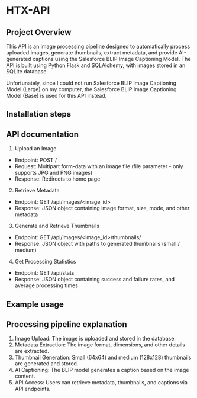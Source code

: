 # HTX-API

## Project Overview
This API is an image processing pipeline designed to automatically process uploaded images, generate thumbnails, extract metadata, and provide AI-generated captions using the Salesforce BLIP Image Captioning Model. The API is built using Python Flask and SQLAlchemy, with images stored in an SQLite database. 

Unfortunately, since I could not run Salesforce BLIP Image Captioning Model (Large) on my computer, the Salesforce BLIP Image Captioning Model (Base) is used for this API instead.

## Installation steps


## API documentation
1. Upload an Image

- Endpoint: POST /
- Request: Multipart form-data with an image file (file parameter - only supports JPG and PNG images)
- Response: Redirects to home page

2. Retrieve Metadata

- Endpoint: GET /api/images/<image_id>
- Response: JSON object containing image format, size, mode, and other metadata

3. Generate and Retrieve Thumbnails

- Endpoint: GET /api/images/<image_id>/thumbnails/<size>
- Response: JSON object with paths to generated thumbnails (small / medium)

4. Get Processing Statistics

- Endpoint: GET /api/stats
- Response: JSON object containing success and failure rates, and average processing times

## Example usage


## Processing pipeline explanation
1. Image Upload: The image is uploaded and stored in the database.
2. Metadata Extraction: The image format, dimensions, and other details are extracted.
3. Thumbnail Generation: Small (64x64) and medium (128x128) thumbnails are generated and stored.
4. AI Captioning: The BLIP model generates a caption based on the image content.
5. API Access: Users can retrieve metadata, thumbnails, and captions via API endpoints.
